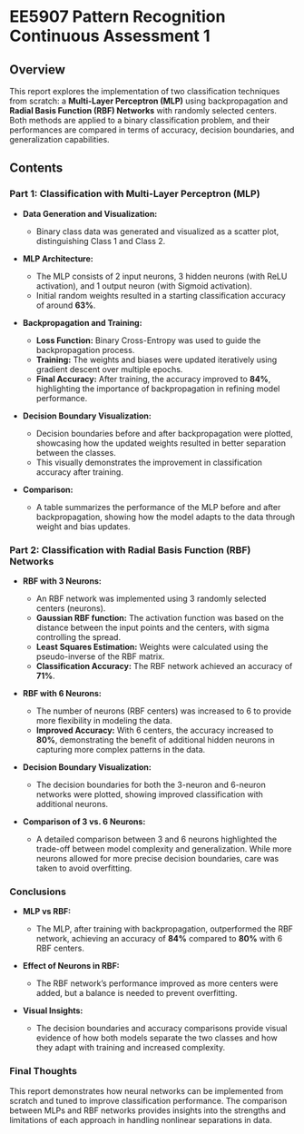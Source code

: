 # EE5907 Pattern Recognition Continuous Assessment 1

## Overview
This report explores the implementation of two classification techniques from scratch: a **Multi-Layer Perceptron (MLP)** using backpropagation and **Radial Basis Function (RBF) Networks** with randomly selected centers. Both methods are applied to a binary classification problem, and their performances are compared in terms of accuracy, decision boundaries, and generalization capabilities.

## Contents

### Part 1: Classification with Multi-Layer Perceptron (MLP)
- **Data Generation and Visualization:** 
  - Binary class data was generated and visualized as a scatter plot, distinguishing Class 1 and Class 2.
  
- **MLP Architecture:**
  - The MLP consists of 2 input neurons, 3 hidden neurons (with ReLU activation), and 1 output neuron (with Sigmoid activation). 
  - Initial random weights resulted in a starting classification accuracy of around **63%**.

- **Backpropagation and Training:**
  - **Loss Function:** Binary Cross-Entropy was used to guide the backpropagation process.
  - **Training:** The weights and biases were updated iteratively using gradient descent over multiple epochs. 
  - **Final Accuracy:** After training, the accuracy improved to **84%**, highlighting the importance of backpropagation in refining model performance.

- **Decision Boundary Visualization:**
  - Decision boundaries before and after backpropagation were plotted, showcasing how the updated weights resulted in better separation between the classes.
  - This visually demonstrates the improvement in classification accuracy after training.

- **Comparison:** 
  - A table summarizes the performance of the MLP before and after backpropagation, showing how the model adapts to the data through weight and bias updates.

### Part 2: Classification with Radial Basis Function (RBF) Networks
- **RBF with 3 Neurons:**
  - An RBF network was implemented using 3 randomly selected centers (neurons). 
  - **Gaussian RBF function:** The activation function was based on the distance between the input points and the centers, with sigma controlling the spread.
  - **Least Squares Estimation:** Weights were calculated using the pseudo-inverse of the RBF matrix.
  - **Classification Accuracy:** The RBF network achieved an accuracy of **71%**.

- **RBF with 6 Neurons:**
  - The number of neurons (RBF centers) was increased to 6 to provide more flexibility in modeling the data.
  - **Improved Accuracy:** With 6 centers, the accuracy increased to **80%**, demonstrating the benefit of additional hidden neurons in capturing more complex patterns in the data.

- **Decision Boundary Visualization:**
  - The decision boundaries for both the 3-neuron and 6-neuron networks were plotted, showing improved classification with additional neurons.

- **Comparison of 3 vs. 6 Neurons:**
  - A detailed comparison between 3 and 6 neurons highlighted the trade-off between model complexity and generalization. While more neurons allowed for more precise decision boundaries, care was taken to avoid overfitting.

### Conclusions
- **MLP vs RBF:** 
  - The MLP, after training with backpropagation, outperformed the RBF network, achieving an accuracy of **84%** compared to **80%** with 6 RBF centers.
  
- **Effect of Neurons in RBF:** 
  - The RBF network’s performance improved as more centers were added, but a balance is needed to prevent overfitting.
  
- **Visual Insights:** 
  - The decision boundaries and accuracy comparisons provide visual evidence of how both models separate the two classes and how they adapt with training and increased complexity.

### Final Thoughts
This report demonstrates how neural networks can be implemented from scratch and tuned to improve classification performance. The comparison between MLPs and RBF networks provides insights into the strengths and limitations of each approach in handling nonlinear separations in data.
